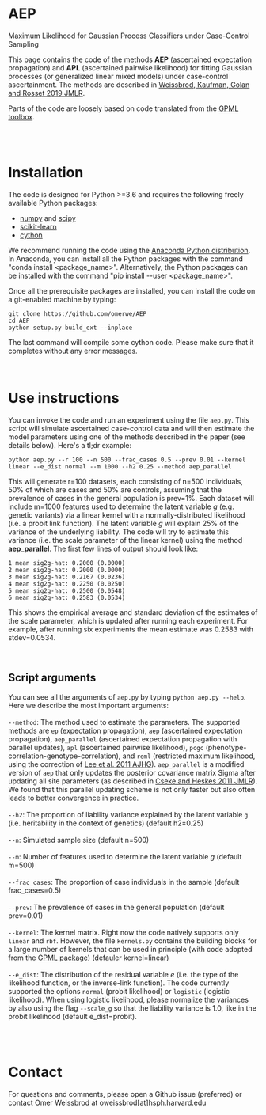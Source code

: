 # AEP
Maximum Likelihood for Gaussian Process Classifiers under Case-Control Sampling

This page contains the code of the methods **AEP** (ascertained expectation propagation) and **APL** (ascertained pairwise likelihood) 
for fitting Gaussian processes (or generalized linear mixed models) under case-control ascertainment. The methods are described in 
[Weissbrod, Kaufman, Golan and Rosset 2019 JMLR](http://jmlr.org/papers/v20/18-298.html).

Parts of the code are loosely based on code translated from the [GPML toolbox](http://www.gaussianprocess.org/gpml/code/matlab).

<br>
<br>


# Installation
The code is designed for Python >=3.6 and requires the following freely available Python packages:
* [numpy](http://www.numpy.org/) and [scipy](http://www.scipy.org)
* [scikit-learn](http://scikit-learn.org/stable)
* [cython](https://github.com/cython/cython)

We recommend running the code using the [Anaconda Python distribution](https://www.anaconda.com/download/).
In Anaconda, you can install all the Python packages with the command "conda install \<package_name\>".
Alternatively, the Python packages can be installed with the command "pip install --user \<package_name\>".

Once all the prerequisite packages are installed, you can install the code on a git-enabled machine by typing:
```
git clone https://github.com/omerwe/AEP
cd AEP
python setup.py build_ext --inplace
```
The last command will compile some cython code. Please make sure that it completes without any error messages.


<br>

# Use instructions
You can invoke the code and run an experiment using the file `aep.py`. This script will simulate ascertained case-control data and will then estimate the model parameters using one of the methods described in the paper (see details below). Here's a tl;dr example:
```
python aep.py --r 100 --n 500 --frac_cases 0.5 --prev 0.01 --kernel linear --e_dist normal --m 1000 --h2 0.25 --method aep_parallel 
```
This will generate r=100 datasets, each consisting of n=500 individuals, 50% of which are cases and 50% are controls, assuming that the prevalence of cases in the general population is prev=1%. Each dataset will include m=1000 features used to determine the latent variable *g* (e.g. genetic variants) via a linear kernel with a normally-distributed likelihood (i.e. a probit link function). The latent variable *g* will explain 25% of the variance of the underlying liability. The code will try to estimate this variance (i.e. the scale parameter of the linear kernel) using the method **aep_parallel**. The first few lines of output should look like:
```
1 mean sig2g-hat: 0.2000 (0.0000)
2 mean sig2g-hat: 0.2000 (0.0000)
3 mean sig2g-hat: 0.2167 (0.0236)
4 mean sig2g-hat: 0.2250 (0.0250)
5 mean sig2g-hat: 0.2500 (0.0548)
6 mean sig2g-hat: 0.2583 (0.0534)
```
This shows the empirical average and standard deviation of the estimates of the scale parameter, which is updated after running each experiment. For example, after running six experiments the mean estimate was 0.2583 with stdev=0.0534.

<br>


## Script arguments ##
You can see all the arguments of `aep.py` by typing `python aep.py --help`. Here we describe the most important arguments:
<br><br>
`--method`: The method used to estimate the parameters. The supported methods are `ep` (expectation propagation), `aep` (ascertained expectation propagation), `aep_parallel` (ascertained expectation propagation with parallel updates), `apl` (ascertained pairwise likelihood), `pcgc` (phenotype-correlation-genotype-correlation), and `reml` (restricted maximum likelihood, using the correction of [Lee et al. 2011 AJHG](https://www.cell.com/ajhg/fulltext/S0002-9297(11)00020-6)). `aep_parallel` is a modified version of `aep` that only updates the posterior covariance matrix Sigma after updating all site parameters (as described in [Cseke and Heskes 2011 JMLR](http://www.jmlr.org/papers/v12/cseke11a.html)). We found that this parallel updating scheme is not only faster but also often leads to better convergence in practice.
<br><br>
`--h2`: The proportion of liability variance explained by the latent variable `g` (i.e. heritability in the context of genetics) (default h2=0.25) 
<br><br>
`--n`: Simulated sample size (default n=500)
<br><br>
`--m`: Number of features used to determine the latent variable *g* (default m=500)
<br><br>
`--frac_cases`: The proportion of case individuals in the sample (default frac_cases=0.5)
<br><br>
`--prev`: The prevalence of cases in the general population (default prev=0.01)
<br><br>
`--kernel`: The kernel matrix. Right now the code natively supports only `linear` and `rbf`. However, the file `kernels.py` contains the building blocks for a large number of kernels that can be used in principle (with code adopted from the [GPML package](http://www.gaussianprocess.org/gpml/code/matlab/doc/)) (defauler kernel=linear)
<br><br>
`--e_dist`: The distribution of the residual variable *e* (i.e. the type of the likelihood function, or the inverse-link function). The code currently supported the options `normal` (probit likelihood) or `logistic` (logistic likelihood). When using logistic likelihood, please normalize the variances by also using the flag `--scale_g` so that the liability variance is 1.0, like in the probit likelihood (default e_dist=probit).





<br><br>
# Contact
For questions and comments, please open a Github issue (preferred) or contact Omer Weissbrod at oweissbrod[at]hsph.harvard.edu





